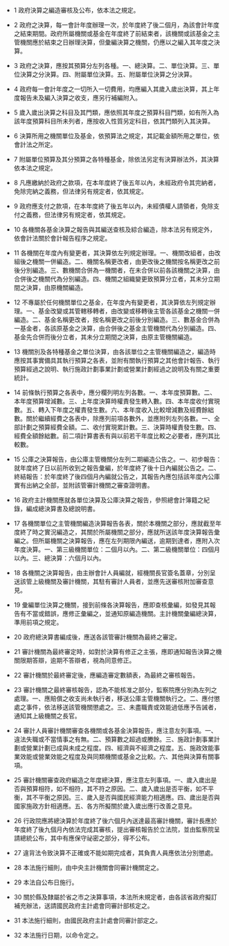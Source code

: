 * 1 政府決算之編造審核及公布，依本法之規定。

* 2 政府之決算，每一會計年度辦理一次，於年度終了後二個月，為該會計年度之結束期間。政府所屬機關或基金在年度終了前結束者，該機關或該基金之主管機關應於結束之日辦理決算，但彙編決算之機關，仍應以之編入其年度之決算。

* 3 政府之決算，應按其預算分左列各種。一、總決算。二、單位決算。三、單位決算之分決算。四、附屬單位決算。五、附屬單位決算之分決算。

* 4 政府每一會計年度之一切所入一切費用，均應編入其歲入歲出決算，其上年度報告未及編入決算之收支，應另行補編附入。

* 5 歲入歲出決算之科目及其門類，應依照其年度之預算科目門類，如有所入為該年度預算科目所未列者，應按收入性質另定科目，依其門類列入其決算。

* 6 決算所用之機關單位及基金，依預算法之規定，其記載金額所用之單位，依會計法之所定。

* 7 附屬單位預算及其分預算之各特種基金，除依法另定有決算辦法外，其決算依本法之規定。

* 8 凡應繳納於政府之款項，在本年度終了後五年以內，未經政府令其完納者，免除完納之義務，但法律另有規定者，依其規定。

* 9 政府應支付之款項，在本年度終了後五年以內，未經債權人請領者，免除支付之義務，但法律另有規定者，依其規定。

* 10 各機關各基金決算之報告與其編送查核及綜合編造，除本法另有規定外，依會計法關於會計報告程序之規定。

* 11 各機關在年度內有變更者，其決算依左列規定辦理。一、機關改組者，由改組後之機關一併編造。二、機關名稱更改者，由更改後之機關按名稱更改之前後分別編造。三、數機關合併為一機關者，在未合併以前各該機關之決算，由合併後之機關代為分別編造。四、機關之組織變更致預算分立者，其未分立期間之決算，由原機關編造。

* 12 不專屬於任何機關單位之基金，在年度內有變更者，其決算依左列規定辦理。一、基金改變或其管轄移轉者，由改變或移轉後主管各該基金之機關一併編造。二、基金名稱更改者，按名稱更改之前後分別編造。三、數基金合併為一基金者，各該原基金之決算，由合併後之基金主管機關代為分別編造。四、基金先合併而後分立者，其未分立期間之決算，由原主管機關編造。

* 13 機關別及各特種基金之單位決算，由各該單位之主管機關編造之，編造時應按其事實備具其執行預算之各表，並附有關執行預算之其他會計報告、執行預算經過之說明、執行施政計劃事業計劃或營業計劃經過之說明及有關之重要統計。

* 14 前條執行預算之各表中，應分欄列明左列各數。一、本年度預算數。二、本年度預算增減數。三、上年度決算時權責發生轉入數。四、本年度收付實現數。五、轉入下年度之權責發生數。六、本年度收入比較增減數及經費餘絀數。關於繼續經費之各表中，除應列前項各數外，並應附列左列各數。一、全部計劃之預算經費全額。二、收付實現累計數。三、決算時權責發生數。四、經費全額餘絀數。前二項計算書表有與以前若干年度比較之必要者，應列其比較數。

* 15 公庫之決算報告，由公庫主管機關分左列二期編造公告之。一、初步報告：就年度終了日以前所收到之報告彙編，於年度終了後十日內編就公告之。二、終結報告：於年度終了後四個月內編就公告之，其報告內應包括該年度內公庫實有出納之全部，並附該管審計機關之審查證明書。

* 16 政府主計機關應就各單位決算及公庫決算之報告，參照總會計簿籍之紀錄，編成總決算書及總說明書。

* 17 各機關單位之主管機關編造決算報告各表，關於本機關之部分，應就截至年度終了時之實況編造之，其關於所屬機關之部分，應就所送該年度決算報告彙編之。但所屬機關之決算報告，應在左列期限內編送，逾期到達者，應附入次年度決算。一、第三級機關單位：二個月以內。二、第二級機關單位：四個月以內。三、總決算：六個月以內。

* 18 各機關之決算報告，由主辦會計人員編就，經機關長官簽名蓋章，分別呈送該管上級機關及審計機關，其駐有審計人員者，並應先送審核附加審查意見。

* 19 彙編單位決算之機關，接到前條各決算報告，應即查核彙編，如發見其報告有不當或錯誤，應修正彙編之，並通知原編造機關。主計機關彙編總決算，準用前項之規定。

* 20 政府總決算書編成後，應送各該管審計機關為最終之審定。

* 21 審計機關為最終審定時，如對於決算有修正之主張，應即通知報告決算之機關限期答辯，逾期不答辯者，視為同意修正。

* 22 審計機關於最終審定後，應編造審定數額表，為最終之審核報告。

* 23 審計機關之最終審核報告，認為不能核准之部分，監察院應分別為左列之處理。一、應賠償之收支尚未執行者，移送公庫主管機關執行之。二、應付懲處之事件，依法移送該管機關懲處之。三、未盡職責或效能過低應予告誡者，通知其上級機關之長官。

* 24 審計人員審計機關審查各機關或各基金決算報告，應注意左列事項。一、違法失職或不當情事之有無。二、預算數之超過或賸餘。三、施政計劃事業計劃或營業計劃已成與未成之程度。四、經濟與不經濟之程度。五、施政效能事業效能或營業效能之程度及與同類機關或基金之比較。六、其他與決算有關事項。

* 25 審計機關審查政府編造之年度總決算，應注意左列事項。一、歲入歲出是否與預算相符，如不相符，其不符之原因。二、歲入歲出是否平衡，如不平衡，其不平衡之原因。三、歲入是否與國民經濟能力相適應。四、歲出是否與國家施政方針相適應。五、各方所擬關於歲入歲出應行改善之意見。

* 26 行政院應將總決算於年度終了後六個月內送達最高審計機關，審計長應於年度終了後九個月內依法完成其審核，提出審核報告於立法院，並由監察院呈請總統公布，其中有應保守祕密之部分，得不公布。

* 27 違背法令致決算不正確或不能如期完成者，其負責人員應依法分別懲處。

* 28 本法施行細則，由中央主計機關會同審計機關定之。

* 29 本法自公布日施行。

* 30 關於縣及隸屬於省之市之決算事項，本法所未規定者，由各該省政府擬訂補充辦法，送請國民政府主計處會同審計部核定之。

* 31 本法施行細則，由國民政府主計處會同審計部定之。

* 32 本法施行日期，以命令定之。

